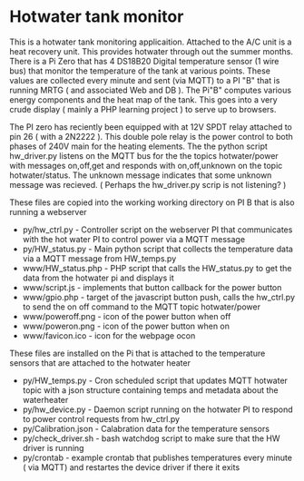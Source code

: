 # Hotwater tank monitor

This is a hotwater tank monitoring applicaition. Attached to the A/C unit is a heat recovery unit. This provides hotwater through out the summer months. There is a Pi Zero that has 4 DS18B20 Digital temperature sensor (1 wire bus) that monitor the temperature of the tank at various points. These values are collected every minute and sent (via MQTT) to a PI "B" that is running MRTG ( and associated Web and DB ). The Pi"B" computes various energy components and the heat map of the tank. This goes into a very crude display ( mainly a PHP learning project ) to serve up to browsers.

The PI zero has reciently been equipped with at 12V SPDT relay attached to pin 26 ( with a 2N2222 ). This double pole relay is the power control to both phases of 240V main for the heating elements. The the python script hw_driver.py listens on the MQTT bus for the the topics hotwater/power with messages on,off,get and responds with on,off,unknown on the topic hotwater/status. The unknown message indicates that some unknown message was recieved. ( Perhaps the hw_driver.py scrip is not listening? )

These files are copied into the working working directory on PI B that is also running a webserver


- py/hw_ctrl.py - Controller script on the webserver PI that communicates with the hot water PI to control power via a MQTT message
- py/HW_status.py - Main python script that collects the temperature data via a MQTT message from HW_temps.py
- www/HW_status.php - PHP script that calls the HW_status.py to get the data from the hotwater pi and displays it
- www/script.js - implements that button callback for the power button
- www/gpio.php  - target of the javascript button push, calls the hw_ctrl.py to send the on off command to the MQTT topic hotwater/power
- www/poweroff.png - icon of the power button when off
- www/poweron.png - icon of the power button when on
- www/favicon.ico - icon for the webpage ocon



These files are installed on the Pi that is attached to the temperature sensors that are attached to the hotwater heater

- py/HW_temps.py - Cron scheduled script that updates MQTT hotwater topic with a json structure containing temps and metadata about the waterheater
- py/hw_device.py - Daemon script running on the hotwater PI to respond to power control requests from hw_ctrl.py
- py/Calibration.json - Calabration data for the temperature sensors
- py/check_driver.sh - bash watchdog script to make sure that the HW driver is running 
- py/crontab - example crontab that publishes temperatures every minute ( via MQTT) and restartes the device driver if there it exits 

